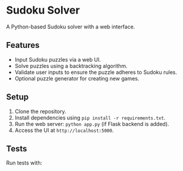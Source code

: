 # Sudoku Solver

A Python-based Sudoku solver with a web interface.

## Features
- Input Sudoku puzzles via a web UI.
- Solve puzzles using a backtracking algorithm.
- Validate user inputs to ensure the puzzle adheres to Sudoku rules.
- Optional puzzle generator for creating new games.

## Setup
1. Clone the repository.
2. Install dependencies using `pip install -r requirements.txt`.
3. Run the web server: `python app.py` (if Flask backend is added).
4. Access the UI at `http://localhost:5000`.

## Tests
Run tests with:
